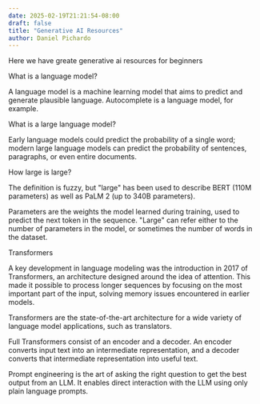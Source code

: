 ```yaml
---
date: 2025-02-19T21:21:54-08:00
draft: false
title: "Generative AI Resources"
author: Daniel Pichardo
---
```



Here we have greate generative ai resources for beginners


What is a language model?

A language model is a machine learning model that aims to predict and generate plausible language. Autocomplete is a language model, for example.

What is a large language model?

Early language models could predict the probability of a single word; modern large language models can predict the probability of sentences, paragraphs, or even entire documents.

How large is large?

The definition is fuzzy, but "large" has been used to describe BERT (110M parameters) as well as PaLM 2 (up to 340B parameters).

Parameters are the weights the model learned during training, used to predict the next token in the sequence. "Large" can refer either to the number of parameters in the model, or sometimes the number of words in the dataset.


Transformers

A key development in language modeling was the introduction in 2017 of Transformers, an architecture designed around the idea of attention. This made it possible to process longer sequences by focusing on the most important part of the input, solving memory issues encountered in earlier models.

Transformers are the state-of-the-art architecture for a wide variety of language model applications, such as translators.

Full Transformers consist of an encoder and a decoder. An encoder converts input text into an intermediate representation, and a decoder converts that intermediate representation into useful text.

Prompt engineering is the art of asking the right question to get the best output from an LLM. It enables direct interaction with the LLM using only plain language prompts.